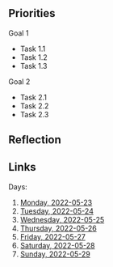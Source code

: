 # 

## Priorities

Goal 1
- Task 1.1
- Task 1.2
- Task 1.3

Goal 2
- Task 2.1
- Task 2.2
- Task 2.3

## Reflection



## Links
Days:

1. [Monday, 2022-05-23](calendar/days/2022-05-23.md)
2. [Tuesday, 2022-05-24](calendar/days/2022-05-24.md)
3. [Wednesday, 2022-05-25](calendar/days/2022-05-25.md)
4. [Thursday, 2022-05-26](calendar/days/2022-05-26.md)
5. [Friday, 2022-05-27](calendar/days/2022-05-27.md)
6. [Saturday, 2022-05-28](calendar/days/2022-05-28.md)
7. [Sunday, 2022-05-29](calendar/days/2022-05-29.md)
